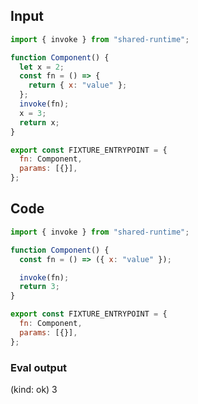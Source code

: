 
## Input

```javascript
import { invoke } from "shared-runtime";

function Component() {
  let x = 2;
  const fn = () => {
    return { x: "value" };
  };
  invoke(fn);
  x = 3;
  return x;
}

export const FIXTURE_ENTRYPOINT = {
  fn: Component,
  params: [{}],
};

```

## Code

```javascript
import { invoke } from "shared-runtime";

function Component() {
  const fn = () => ({ x: "value" });

  invoke(fn);
  return 3;
}

export const FIXTURE_ENTRYPOINT = {
  fn: Component,
  params: [{}],
};

```
      
### Eval output
(kind: ok) 3